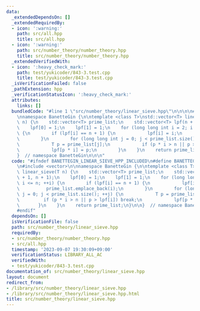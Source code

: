 ```yaml
---
data:
  _extendedDependsOn: []
  _extendedRequiredBy:
  - icon: ':warning:'
    path: src/all.hpp
    title: src/all.hpp
  - icon: ':warning:'
    path: src/number_theory/number_theory.hpp
    title: src/number_theory/number_theory.hpp
  _extendedVerifiedWith:
  - icon: ':heavy_check_mark:'
    path: test/yukicoder/843-3.test.cpp
    title: test/yukicoder/843-3.test.cpp
  _isVerificationFailed: false
  _pathExtension: hpp
  _verificationStatusIcon: ':heavy_check_mark:'
  attributes:
    links: []
  bundledCode: "#line 1 \"src/number_theory/linear_sieve.hpp\"\n\n\n\n#include <vector>\n\
    \nnamespace BanetteGin {\n\ntemplate <class T>\nstd::vector<T> linear_sieve(T\
    \ n) {\n    std::vector<T> prime_list;\n    std::vector<T> lpf(n + 1, n + 1);\n\
    \    lpf[0] = 1;\n    lpf[1] = 1;\n    for (long long int i = 2; i <= n; ++i)\
    \ {\n        if (lpf[i] == n + 1) {\n            lpf[i] = i;\n            prime_list.emplace_back(i);\n\
    \        }\n        for (long long int j = 0; j < prime_list.size(); ++j) {\n\
    \            T p = prime_list[j];\n            if (p * i > n || p > lpf[i]) break;\n\
    \            lpf[p * i] = p;\n        }\n    }\n    return prime_list;\n}\n\n\
    }  // namespace BanetteGin\n\n\n"
  code: "#ifndef BANETTEGIN_LINEAR_SIEVE_HPP_INCLUDED\n#define BANETTEGIN_LINEAR_SIEVE_HPP_INCLUDED\n\
    \n#include <vector>\n\nnamespace BanetteGin {\n\ntemplate <class T>\nstd::vector<T>\
    \ linear_sieve(T n) {\n    std::vector<T> prime_list;\n    std::vector<T> lpf(n\
    \ + 1, n + 1);\n    lpf[0] = 1;\n    lpf[1] = 1;\n    for (long long int i = 2;\
    \ i <= n; ++i) {\n        if (lpf[i] == n + 1) {\n            lpf[i] = i;\n  \
    \          prime_list.emplace_back(i);\n        }\n        for (long long int\
    \ j = 0; j < prime_list.size(); ++j) {\n            T p = prime_list[j];\n   \
    \         if (p * i > n || p > lpf[i]) break;\n            lpf[p * i] = p;\n \
    \       }\n    }\n    return prime_list;\n}\n\n}  // namespace BanetteGin\n\n\
    #endif"
  dependsOn: []
  isVerificationFile: false
  path: src/number_theory/linear_sieve.hpp
  requiredBy:
  - src/number_theory/number_theory.hpp
  - src/all.hpp
  timestamp: '2023-09-07 19:30:09+09:00'
  verificationStatus: LIBRARY_ALL_AC
  verifiedWith:
  - test/yukicoder/843-3.test.cpp
documentation_of: src/number_theory/linear_sieve.hpp
layout: document
redirect_from:
- /library/src/number_theory/linear_sieve.hpp
- /library/src/number_theory/linear_sieve.hpp.html
title: src/number_theory/linear_sieve.hpp
---
```

